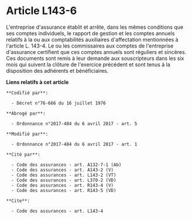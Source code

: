 # Article L143-6

L'entreprise d'assurance établit et arrête, dans les mêmes conditions que ses comptes individuels, le rapport de gestion et
les comptes annuels relatifs à la ou aux comptabilités auxiliaires d'affectation mentionnées à l'article L. 143-4. Le ou les
commissaires aux comptes de l'entreprise d'assurance certifient que ces comptes annuels sont réguliers et sincères. Ces
documents sont remis à leur demande aux souscripteurs dans les six mois qui suivent la clôture de l'exercice précédent et
sont tenus à la disposition des adhérents et bénéficiaires.

**Liens relatifs à cet article**

	**Codifié par**:

	  - Décret n°76-666 du 16 juillet 1976

	**Abrogé par**:

	  - Ordonnance n°2017-484 du 6 avril 2017 - art. 5

	**Modifié par**:

	  - Ordonnance n°2017-484 du 6 avril 2017 - art. 1

	**Cité par**:

	  - Code des assurances - art. A132-7-1 (Ab)
	  - Code des assurances - art. A143-2 (V)
	  - Code des assurances - art. L143-2 (VT)
	  - Code des assurances - art. L370-2 (VD)
	  - Code des assurances - art. R143-4 (V)
	  - Code des assurances - art. R143-5 (VD)

	**Cite**:

	  - Code des assurances - art. L143-4
